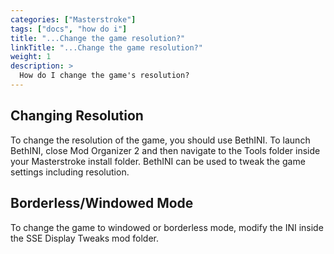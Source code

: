 ```yaml
---
categories: ["Masterstroke"]
tags: ["docs", "how do i"] 
title: "...Change the game resolution?"
linkTitle: "...Change the game resolution?"
weight: 1
description: >
  How do I change the game's resolution?
---
```


## Changing Resolution

To change the resolution of the game, you should use BethINI. To launch BethINI, close Mod Organizer 2 and then navigate to the Tools folder inside your Masterstroke install folder. BethINI can be used to tweak the game settings including resolution.

## Borderless/Windowed Mode

To change the game to windowed or borderless mode, modify the INI inside the SSE Display Tweaks mod folder.